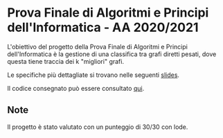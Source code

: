 # Prova Finale di Algoritmi e Principi dell'Informatica - AA 2020/2021

L'obiettivo del progetto della Prova Finale di Algoritmi e Principi dell'Informatica è la gestione di una classifica tra grafi diretti pesati, dove questa tiene traccia dei k "migliori" grafi.

Le specifiche più dettagliate si trovano nelle seguenti [slides](presentazione-prova-finale-2021.pdf).

Il codice consegnato può essere consultato [qui](api-project.c).

## Note

Il progetto è stato valutato con un punteggio di 30/30 con lode.
